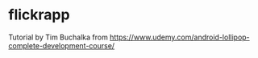 # flickrapp
Tutorial by Tim Buchalka from https://www.udemy.com/android-lollipop-complete-development-course/
